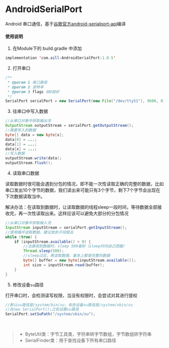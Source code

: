 # AndroidSerialPort
Android 串口通信，基于[谷歌官方android-serialport-api](https://github.com/cepr/android-serialport-api)编译


#### 使用说明

1. 在Module下的 build.gradle 中添加
```java
implementation 'com.aill:AndroidSerialPort:1.0.5'
```
2. 打开串口
```java
/**
 * @param 1 串口路径
 * @param 2 波特率
 * @param 3 flags 给0就好
 */
SerialPort serialPort = new SerialPort(new File("/dev/ttyS1"), 9600, 0);
```
3. 往串口中写入数据
```java
//从串口对象中获取输出流
OutputStream outputStream = serialPort.getOutputStream();
//需要写入的数据
byte[] data = new byte[x];
data[0] = ...;
data[1] = ...;
data[x] = ...;
//写入数据
outputStream.write(data);
outputStream.flush();
```
4. 读取串口数据

读取数据时很可能会遇到分包的情况，即不能一次性读取正确的完整的数据，比如串口发出10个字节的数据，我们读出来可能只有3个字节，剩下7个字节会出现在下次数据读取当中。

解决办法：在读取到数据时，让读取数据的线程sleep一段时间，等待数据全部接收完，再一次性读取出来。这样应该可以避免大部分的分包情况
```java
//从串口对象中获取输入流
InputStream inputStream = serialPort.getInputStream();
//使用循环读取数据，建议放到子线程去
while (true) {
    if (inputStream.available() > 0) {
        //当接收到数据时，sleep 500毫秒（sleep时间自己把握）
        Thread.sleep(500);
        //sleep过后，再读取数据，基本上都是完整的数据
        byte[] buffer = new byte[inputStream.available()];
        int size = inputStream.read(buffer);
    }
}
```
5. 修改设备```su```路径

打开串口时，会检测读写权限，当没有权限时，会尝试对其进行提权
```java
//默认su路径是/system/bin/su，有些设备su路径是/system/xbin/su
//在new SerialPort();之前设置su路径
SerialPort.setSuPath("/system/xbin/su");
```

<br>

>- ByteUtil类：字节工具类，字符串转字节数组，字节数组转字符串
>- SerialFinder类：用于查找设备下所有串口路径